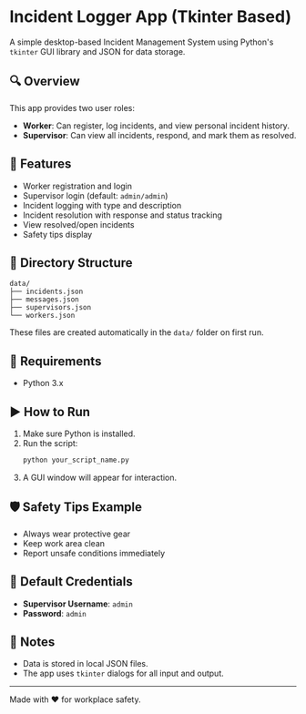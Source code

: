 # Incident Logger App (Tkinter Based)

A simple desktop-based Incident Management System using Python's `tkinter` GUI library and JSON for data storage.

## 🔍 Overview

This app provides two user roles:

- **Worker**: Can register, log incidents, and view personal incident history.
- **Supervisor**: Can view all incidents, respond, and mark them as resolved.

## 🚀 Features

- Worker registration and login
- Supervisor login (default: `admin/admin`)
- Incident logging with type and description
- Incident resolution with response and status tracking
- View resolved/open incidents
- Safety tips display

## 📁 Directory Structure

```
data/
├── incidents.json
├── messages.json
├── supervisors.json
└── workers.json
```

These files are created automatically in the `data/` folder on first run.

## 🧰 Requirements

- Python 3.x

## ▶️ How to Run

1. Make sure Python is installed.
2. Run the script:
    ```bash
    python your_script_name.py
    ```
3. A GUI window will appear for interaction.

## 🛡️ Safety Tips Example

- Always wear protective gear
- Keep work area clean
- Report unsafe conditions immediately

## 🧪 Default Credentials

- **Supervisor Username**: `admin`
- **Password**: `admin`

## 📌 Notes

- Data is stored in local JSON files.
- The app uses `tkinter` dialogs for all input and output.

---

Made with ❤️ for workplace safety.
